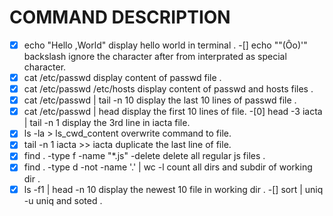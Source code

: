 # COMMAND DESCRIPTION

-[x] echo "Hello ,World"
display hello world in terminal .
-[] echo "\"(Ôo)'"
backslash ignore the character after from interprated as special character.
-[x] cat /etc/passwd
display content of passwd file .
-[x] cat /etc/passwd /etc/hosts
display content of passwd and hosts files .
-[x] cat /etc/passwd | tail -n 10
display the last 10 lines of passwd file .
-[x] cat /etc/passwd | head
display the first 10 lines of file.
-[0] head -3 iacta | tail -n 1
display the 3rd line in iacta file.
-[x] ls -la > ls_cwd_content
overwrite command to file.
-[x] tail -n 1 iacta >> iacta
duplicate the last line of file.
-[x] find . -type f -name "*.js" -delete
delete all regular js files .
-[x] find . -type d -not -name '.' | wc -l
count all dirs and subdir of working dir .
-[x] ls -f1 | head -n 10
display the newest 10 file in working dir .
-[] sort | uniq -u
uniq and soted .

